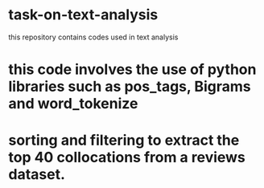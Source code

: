 # task-on-text-analysis
this repository contains codes used in text analysis
# this code involves the use of python libraries such as pos_tags, Bigrams and word_tokenize
# sorting and filtering to extract the top 40 collocations from a reviews dataset.
